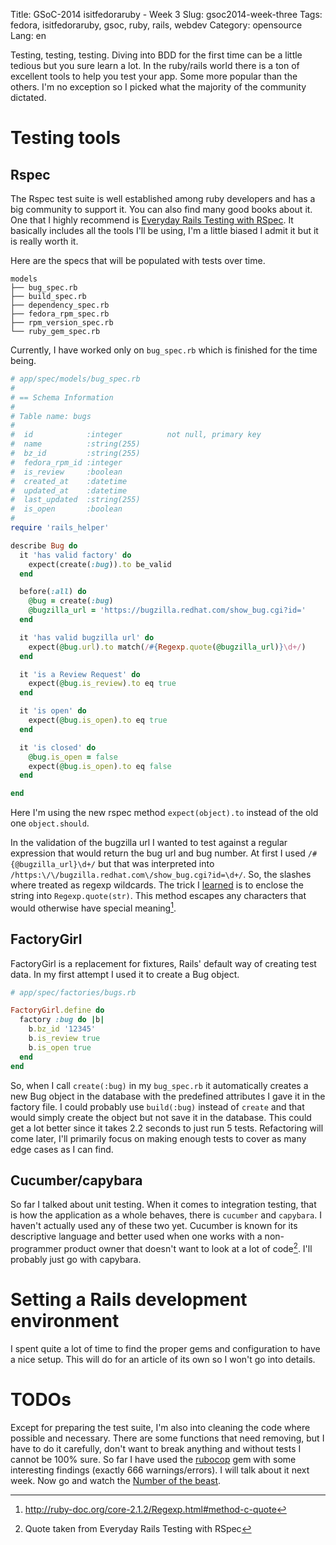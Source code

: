 Title: GSoC-2014 isitfedoraruby - Week 3
Slug: gsoc2014-week-three
Tags: fedora, isitfedoraruby, gsoc, ruby, rails, webdev
Category: opensource
Lang: en

Testing, testing, testing.
Diving into BDD for the first time can be a little tedious but you sure learn
a lot. In the ruby/rails world there is a ton of excellent tools to help you
test your app. Some more popular than the others. I'm no exception so I
picked what the majority of the community dictated.

# Testing tools

## Rspec

The Rspec test suite is well established among ruby developers and has a big
community to support it. You can also find many good books about it. One that
I highly recommend is [Everyday Rails Testing with RSpec][rspec-book]. It
basically includes all the tools I'll be using, I'm a little biased I admit it
but it is really worth it.

Here are the specs that will be populated with tests over time.

```
models
├── bug_spec.rb
├── build_spec.rb
├── dependency_spec.rb
├── fedora_rpm_spec.rb
├── rpm_version_spec.rb
└── ruby_gem_spec.rb
```

Currently, I have worked only on `bug_spec.rb` which is finished for the time
being.

```ruby
# app/spec/models/bug_spec.rb
#
# == Schema Information
#
# Table name: bugs
#
#  id            :integer          not null, primary key
#  name          :string(255)
#  bz_id         :string(255)
#  fedora_rpm_id :integer
#  is_review     :boolean
#  created_at    :datetime
#  updated_at    :datetime
#  last_updated  :string(255)
#  is_open       :boolean
#
require 'rails_helper'

describe Bug do
  it 'has valid factory' do
    expect(create(:bug)).to be_valid
  end

  before(:all) do
    @bug = create(:bug)
    @bugzilla_url = 'https://bugzilla.redhat.com/show_bug.cgi?id='
  end

  it 'has valid bugzilla url' do
    expect(@bug.url).to match(/#{Regexp.quote(@bugzilla_url)}\d+/)
  end

  it 'is a Review Request' do
    expect(@bug.is_review).to eq true
  end

  it 'is open' do
    expect(@bug.is_open).to eq true
  end

  it 'is closed' do
    @bug.is_open = false
    expect(@bug.is_open).to eq false
  end

end
```

Here I'm using the new rspec method `expect(object).to` instead of the old one
`object.should`. 

In the validation of the bugzilla url I wanted to test against a regular
expression that would return the bug url and bug number. At first I used
`/#{@bugzilla_url}\d+/` but that was interpreted into
`/https:\/\/bugzilla.redhat.com\/show_bug.cgi?id=\d+/`. So, the slashes where
treated as regexp wildcards. The trick I [learned][stack-regexp] is to enclose
the string into `Regexp.quote(str)`. This method escapes any characters that
would otherwise have special meaning[^ruby-doc].

## FactoryGirl

FactoryGirl is a replacement for fixtures, Rails' default way of creating test
data. In my first attempt I used it to create a Bug object.

```ruby
# app/spec/factories/bugs.rb

FactoryGirl.define do
  factory :bug do |b|
    b.bz_id '12345'
    b.is_review true
    b.is_open true
  end 
end
```

So, when I call `create(:bug)` in my `bug_spec.rb` it automatically creates
a new Bug object in the database with the predefined attributes I gave it
in the factory file. I could probably use `build(:bug)` instead of `create`
and that would simply create the object but not save it in the database.
This could get a lot better since it takes 2.2 seconds to just run 5 tests.
Refactoring will come later, I'll primarily focus on making enough tests to
cover as many edge cases as I can find.

## Cucumber/capybara

So far I talked about unit testing. When it comes to integration testing,
that is how the application as a whole behaves, there is `cucumber` and `capybara`.
I haven't actually used any of these two yet. Cucumber is known for its
descriptive language and better used when one works with a non-programmer
product owner that doesn't want to look at a lot of code[^quote]. I'll probably
just go with capybara.

# Setting a Rails development environment

I spent quite a lot of time to find the proper gems and configuration to
have a nice setup. This will do for an article of its own so I won't go into
details.

# TODOs

Except for preparing the test suite, I'm also into cleaning the code where
possible and necessary. There are some functions that need removing, but I
have to do it carefully, don't want to break anything and without tests I
cannot be 100% sure. So far I have used the [rubocop][] gem with some
interesting findings (exactly 666 warnings/errors). I will talk about it next week.
Now go and watch the [Number of the beast][maiden].

[^ruby-doc]: <http://ruby-doc.org/core-2.1.2/Regexp.html#method-c-quote>
[^quote]: Quote taken from Everyday Rails Testing with RSpec

[rspec-book]: https://leanpub.com/everydayrailsrspec "Everyday Rails Testing with RSpec"
[stack-regexp]: http://stackoverflow.com/a/150598/2137281 "Interpolating a string into a regex"
[maiden]: https://www.youtube.com/watch?v=CamAhPeYoC8 "Six six six"
[rubocop]: https://github.com/bbatsov/rubocop "A Ruby static code analyzer, based on the community Ruby style guide"